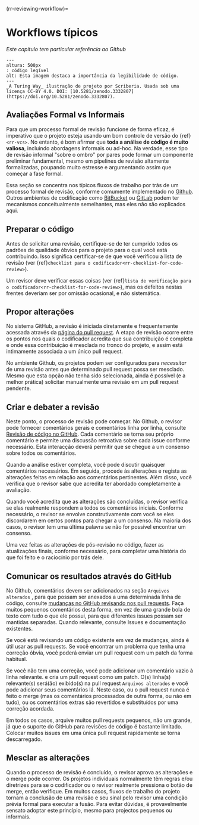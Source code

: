 (rr-reviewing-workflow)=
# Workflows típicos

*Este capítulo tem particular referência ao Github*

```{figure} ../../figures/readable-code.*
---
altura: 500px
: código legível
alt: Esta imagem destaca a importância da legibilidade de código.
---
_A Turing Way_ ilustração de projeto por Scriberia. Usada sob uma licença CC-BY 4.0. DOI: [10.5281/zenodo.3332807](https://doi.org/10.5281/zenodo.3332807).
```

## Avaliações Formal vs Informais

Para que um processo formal de revisão funcione de forma eficaz, é imperativo que o projeto esteja usando um bom controle de versão do {ref}`<rr-vcs>`. No entanto, é bom afirmar que **toda a análise de código é muito valiosa**, incluindo abordagens informais ou ad-hoc. Na verdade, esse tipo de revisão informal "sobre o ombro" por pares pode formar um componente preliminar fundamental, mesmo em pipelines de revisão altamente formalizadas, poupando muito estresse e argumentando assim que começar a fase formal.

Essa seção se concentra nos típicos fluxos de trabalho por trás de um processo formal de revisão, conforme comumente implementado no [Github](https://github.com/). Outros ambientes de codificação como [BitBucket](https://bitbucket.org/) ou [GitLab](https://about.gitlab.com/) podem ter mecanismos conceitualmente semelhantes, mas eles não são explicados aqui.

## Preparar o código

Antes de solicitar uma revisão, certifique-se de ter cumprido todos os padrões de qualidade óbvios para o projeto para o qual você está contribuindo. Isso significa certificar-se de que você verificou a lista de revisão (ver {ref}`checklist para o codificador<rr-checklist-for-code-review>`).

Um revisor deve verificar essas coisas (ver {ref}`lista de verificação para o codificador<rr-checklist-for-code-review>`), mas os defeitos nestas frentes deveriam ser por omissão ocasional, e não sistemática.

## Propor alterações

No sistema GitHub, a revisão é iniciada diretamente e frequentemente acessada através da [página do pull request](https://docs.github.com/en/free-pro-team@latest/github/collaborating-with-issues-and-pull-requests/creating-a-pull-request). A etapa de revisão ocorre entre os pontos nos quais o codificador acredita que sua contribuição é completa e onde essa contribuição é mesclada no tronco do projeto, e assim está intimamente associada a um único pull request.

No ambiente Github, os projetos podem ser configurados para *necessitar* de uma revisão antes que determinado pull request possa ser mesclado. Mesmo que esta opção não tenha sido selecionada, ainda é possível (e a melhor prática) solicitar manualmente uma revisão em um pull request pendente.

## Criar e debater a revisão

Neste ponto, o processo de revisão pode começar. No Github, o revisor pode fornecer comentários gerais e comentários linha por linha, consulte [Revisão de código no GitHub](https://github.com/features/code-review). Cada comentário se torna seu próprio comentário e permite uma discussão retroativa sobre cada issue conforme necessário. Esta interacção deverá permitir que se chegue a um consenso sobre todos os comentários.

Quando a análise estiver completa, você pode discutir quaisquer comentários necessários. Em seguida, procede às alterações e regista as alterações feitas em relação aos comentários pertinentes. Além disso, você verifica que o revisor sabe que acredita ter abordado completamente a avaliação.

Quando você acredita que as alterações são concluídas, o revisor verifica se elas realmente respondem a todos os comentários iniciais. Conforme necessário, o revisor se envolve construtivamente com você se eles discordarem em certos pontos para chegar a um consenso. Na maioria dos casos, o revisor tem uma última palavra se não for possível encontrar um consenso.

Uma vez feitas as alterações de pós-revisão no código, fazer as atualizações finais, conforme necessário, para completar uma história do que foi feito e o raciocínio por trás dele.

## Comunicar os resultados através do GitHub

No Github, comentários devem ser adicionados na seção `Arquivos alterados` , para que possam ser anexados a uma determinada linha de código, consulte [mudanças no GitHub revisando nos pull requests](https://docs.github.com/en/free-pro-team@latest/github/collaborating-with-issues-and-pull-requests/reviewing-changes-in-pull-requests). Faça muitos pequenos comentários desta forma, em vez de uma grande bola de texto com tudo o que ele possui, para que diferentes issues possam ser mantidas separadas. Quando relevante, consulte Issues e documentação existentes.

Se você está revisando um código existente em vez de mudanças, ainda é útil usar as pull requests. Se você encontrar um problema que tenha uma correção óbvia, você poderá enviar um pull request com um patch da forma habitual.

Se você não tem uma correção, você pode adicionar um comentário vazio à linha relevante. e cria um pull request como um patch. O(s) linha(s) relevante(s) será(ão) exibido(s) na pull request `Arquivos alterados` e você pode adicionar seus comentários lá. Neste caso, ou o pull request nunca é feito o merge (mas os comentários processados de outra forma, ou não em tudo), ou os comentários extras são revertidos e substituídos por uma correção acordada.

Em todos os casos, arquive muitos pull requests pequenos, não um grande, já que o suporte do GitHub para revisões de código é bastante limitado. Colocar muitos issues em uma única pull request rapidamente se torna descarregado.

## Mesclar as alterações

Quando o processo de revisão é concluído, o revisor aprova as alterações e o merge pode ocorrer. Os projetos individuais normalmente têm regras e/ou diretrizes para se o codificador ou o revisor realmente pressiona o botão de merge, então verifique. Em muitos casos, fluxos de trabalho do projeto tornam a conclusão de uma revisão e seu sinal pelo revisor uma condição prévia formal para executar a fusão. Para evitar dúvidas, é provavelmente sensato adoptar este princípio, mesmo para projectos pequenos ou informais.
